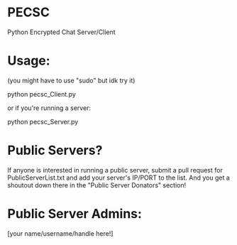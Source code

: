 # PECSC
Python Encrypted Chat Server/Client

# Usage:
(you might have to use "sudo" but idk try it)

python pecsc_Client.py

or if you're running a server:

python pecsc_Server.py

# Public Servers?
If anyone is interested in running a public server, submit a pull request for PublicServerList.txt and add your server's IP/PORT to the list. And you get a shoutout down there in the "Public Server Donators" section!

# Public Server Admins:
[your name/username/handle here!]
